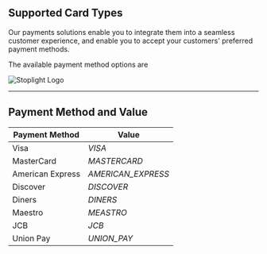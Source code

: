 ## Supported Card Types

Our payments solutions enable you to integrate them into a seamless customer experience, and enable you to accept your customers' preferred payment methods.

The available payment method options are 

![Stoplight Logo](../../../assets/images/card-types.png "Stoplight Logo")

---

## Payment Method and Value

|Payment Method | Value|
|-------|-------|
|Visa | *VISA* |
|MasterCard | *MASTERCARD* |
|American Express | *AMERICAN_EXPRESS* |
|Discover | *DISCOVER* |
|Diners | *DINERS* |
|Maestro | *MEASTRO* |
|JCB | *JCB* |
|Union Pay | *UNION_PAY* |

